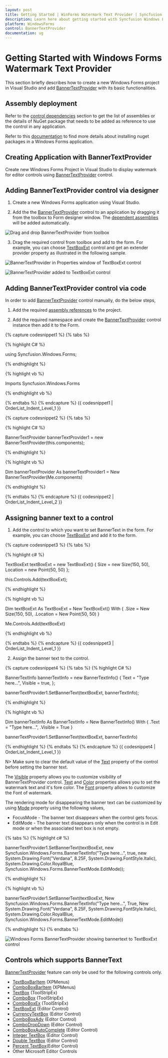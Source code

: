 ```yaml
---
layout: post
title: Getting Started | WinForms Watermark Text Provider | Syncfusion
description: Learn here about getting started with Syncfusion Windows Forms Watermark Text Provider (BannerText) control and more details.
platform: WindowsForms
control: BannerTextProvider
documentation: ug
---
```


# Getting Started with Windows Forms Watermark Text Provider

This section briefly describes how to create a new Windows Forms project in Visual Studio and add [BannerTextProvider](https://help.syncfusion.com/cr/windowsforms/Syncfusion.Windows.Forms.BannerTextProvider.html) with its basic functionalities.

## Assembly deployment

Refer to the [control dependencies](https://help.syncfusion.com/windowsforms/control-dependencies#bannertextprovider) section to get the list of assemblies or the details of NuGet package that needs to be added as reference to use the control in any application.

Refer to this [documentation](https://help.syncfusion.com/windowsforms/installation/install-nuget-packages) to find more details about installing nuget packages in a Windows Forms application.

## Creating Application with BannerTextProvider
Create new Windows Forms Project in Visual Studio to display watermark for editor controls using [BannerTextProvider](https://help.syncfusion.com/cr/windowsforms/Syncfusion.Windows.Forms.BannerTextProvider.html) control.

## Adding BannerTextProvider control via designer

1. Create a new Windows Forms application using Visual Studio.

2. Add the the [BannerTextProvider](https://help.syncfusion.com/cr/windowsforms/Syncfusion.Windows.Forms.BannerTextProvider.html) control to an application by dragging it from the toolbox to Form designer window. The [dependent assemblies](https://help.syncfusion.com/windowsforms/control-dependencies#bannertextprovider) will be added automatically.

![Drag and drop BannerTextProvider from toolbox](GettingStarted_images/GettingStarted_img1.png) 

3. Drag the required control from toolbox and add to the form. For example, you can choose [TextBoxExt](https://help.syncfusion.com/cr/windowsforms/Syncfusion.Windows.Forms.Tools.TextBoxExt.html) control and get an extender provider property as illustrated in the following sample.

![BannerTextProvider in Properties window of TextBoxExt control](GettingStarted_images/GettingStarted_img3.png) 

![BannerTextProvider added to TextBoxExt control](GettingStarted_images/GettingStarted_img2.png) 

## Adding BannerTextProvider control via code

In order to add [BannerTextProvider](https://help.syncfusion.com/cr/windowsforms/Syncfusion.Windows.Forms.BannerTextProvider.html) control manually, do the below steps,

1. Add the required [assembly references](https://help.syncfusion.com/windowsforms/control-dependencies#bannertextprovider) to the project.

2. Add the required namespace and create the [BannerTextProvider](https://help.syncfusion.com/cr/windowsforms/Syncfusion.Windows.Forms.BannerTextProvider.html) control instance then add it to the Form.

{% capture codesnippet1 %}
{% tabs %}

{% highlight C# %}

using Syncfusion.Windows.Forms;

{% endhighlight %}

{% highlight vb %}

Imports Syncfusion.Windows.Forms

{% endhighlight vb %}

{% endtabs %}
{% endcapture %}
{{ codesnippet1 | OrderList_Indent_Level_1 }}


{% capture codesnippet2 %}
{% tabs %}

{% highlight C# %}

BannerTextProvider bannerTextProvider1 = new BannerTextProvider(this.components);

{% endhighlight %}

{% highlight vb %}

Dim bannerTextProvider As bannerTextProvider1 = New BannerTextProvider(Me.components)

{% endhighlight %}

{% endtabs %}
{% endcapture %}
{{ codesnippet2 | OrderList_Indent_Level_2 }}



## Assigning banner text to a control

1. Add the control to which you want to set BannerText in the form. For example, you can choose [TextBoxExt](https://help.syncfusion.com/cr/windowsforms/Syncfusion.Windows.Forms.Tools.TextBoxExt.html) and add it to the form.

{% capture codesnippet3 %}
{% tabs %}

{% highlight c# %}

TextBoxExt textBoxExt = new TextBoxExt()
{
    Size = new Size(150, 50),
    Location = new Point(50, 50)
};

this.Controls.Add(textBoxExt);

{% endhighlight %}

{% highlight vb %}

 Dim textBoxExt As TextBoxExt = New TextBoxExt() With 
{
    .Size = New Size(150, 50),
    .Location = New Point(50, 50)
}

Me.Controls.Add(textBoxExt)

{% endhighlight vb %}

{% endtabs %}
{% endcapture %}
{{ codesnippet3 | OrderList_Indent_Level_1 }}

2. Assign the banner text to the control.

{% capture codesnippet4 %}
{% tabs %}
{% highlight C# %}

 BannerTextInfo bannerTextInfo = new BannerTextInfo()
{
    Text = "Type here...",
    Visible = true,
};

bannerTextProvider1.SetBannerText(textBoxExt, bannerTextInfo);

{% endhighlight %}

{% highlight vb %}

Dim bannerTextInfo As BannerTextInfo = New BannerTextInfo() With 
{
    .Text = "Type here...",
    .Visible = True
}

bannerTextProvider1.SetBannerText(textBoxExt, bannerTextInfo)

{% endhighlight %}
{% endtabs %}
{% endcapture %}
{{ codesnippet4 | OrderList_Indent_Level_1 }}

N> Make sure to clear the default value of the [Text](https://help.syncfusion.com/cr/windowsforms/Syncfusion.Windows.Forms.BannerTextInfo.html#Syncfusion_Windows_Forms_BannerTextInfo_Text) property of the control before setting the banner text.

The [Visible](https://help.syncfusion.com/cr/windowsforms/Syncfusion.Windows.Forms.BannerTextInfo.html#Syncfusion_Windows_Forms_BannerTextInfo_Visible) property allows you to customize visibility of BannerTextProvider control. [Text](https://help.syncfusion.com/cr/windowsforms/Syncfusion.Windows.Forms.BannerTextInfo.html#Syncfusion_Windows_Forms_BannerTextInfo_Text) and [Color](https://help.syncfusion.com/cr/windowsforms/Syncfusion.Windows.Forms.BannerTextInfo.html#Syncfusion_Windows_Forms_BannerTextInfo__ctor_System_String_System_Boolean_System_Drawing_Font_System_Drawing_Color_Syncfusion_Windows_Forms_BannerTextMode_) properties allows you to set the watermark text and it's fore color. The [Font](https://help.syncfusion.com/cr/windowsforms/Syncfusion.Windows.Forms.BannerTextInfo.html#Syncfusion_Windows_Forms_BannerTextInfo__ctor_System_String_System_Boolean_System_Drawing_Font_System_Drawing_Color_Syncfusion_Windows_Forms_BannerTextMode_) property allows to customize the Font of watermark.

The rendering mode for disappearing the banner text can be customized by using [Mode](https://help.syncfusion.com/cr/windowsforms/Syncfusion.Windows.Forms.BannerTextInfo.html#Syncfusion_Windows_Forms_BannerTextInfo_Mode) property using the following values,

* FocusMode - The banner text disappears when the control gets focus.
* EditMode - The banner text disappears only when the control is in Edit mode or when the associated text box is not empty.


{% tabs %}
{% highlight c# %}

bannerTextProvider1.SetBannerText(textBoxExt, new Syncfusion.Windows.Forms.BannerTextInfo("Type here...", true, new System.Drawing.Font("Verdana", 8.25F, System.Drawing.FontStyle.Italic), System.Drawing.Color.RoyalBlue, Syncfusion.Windows.Forms.BannerTextMode.EditMode));

{% endhighlight %}

{% highlight vb %}

bannerTextProvider1.SetBannerText(textBoxExt, New Syncfusion.Windows.Forms.BannerTextInfo("Type here...", True, New System.Drawing.Font("Verdana", 8.25F, System.Drawing.FontStyle.Italic), System.Drawing.Color.RoyalBlue, Syncfusion.Windows.Forms.BannerTextMode.EditMode))

{% endhighlight %}
{% endtabs %}
 
 ![Windows Forms BannerTextProvider showing bannertext to TextBoxExt control](Overview_images/Banner_textbox.png) 


## Controls which supports BannerText

 [BannerTextProvider](https://help.syncfusion.com/cr/windowsforms/Syncfusion.Windows.Forms.BannerTextProvider.html) feature can only be used for the following controls only.

* [TextBoxBarItem](https://help.syncfusion.com/windowsforms/popupmenu/baritem-types#textboxbaritem ) (XPMenus)
* [ComboBoxBarItem](https://help.syncfusion.com/windowsforms/popupmenu/baritem-types#comboboxbaritem ) (XPMenus)
* [TextBox](https://help.syncfusion.com/windowsforms/ribbon/getting-started#add-toolstriptextbox ) (ToolStripEx)
* [ComboBox](https://help.syncfusion.com/windowsforms/ribbon/getting-started#toolstripcombobox ) (ToolStripEx)
* [ComboBoxEx](https://help.syncfusion.com/windowsforms/ribbon/getting-started#toolstripcomboboxex ) (ToolStripEx)
* [TextBoxExt](https://help.syncfusion.com/windowsforms/textbox/overview ) (Editor Control)
* [CurrencyTextBox](https://help.syncfusion.com/windowsforms/currency-textbox/overview ) (Editor Control)
* [ComboBoxAdv](https://help.syncfusion.com/windowsforms/classic/combobox/overview ) (Editor Control)
* [ComboDropDown](https://help.syncfusion.com/windowsforms/combobox-dropdown/overview ) (Editor Control)
* [ComboBoxAutoComplete](https://help.syncfusion.com/windowsforms/classic/autocomplete/overview ) (Editor Control)
* [Integer TextBox](https://help.syncfusion.com/windowsforms/integer-textbox/overview ) (Editor Control)
* [Double TextBox](https://help.syncfusion.com/windowsforms/double-textbox/overview ) (Editor Control)
* [Percent TextBox](https://help.syncfusion.com/windowsforms/percent-textbox/overview )(Editor Control)
* Other Microsoft Editor Controls

